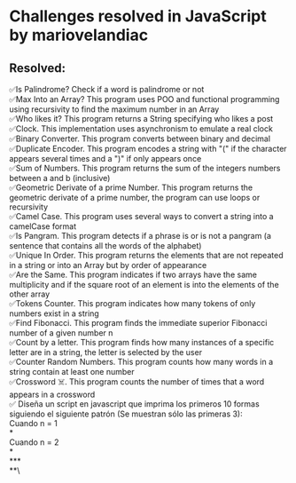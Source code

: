 # Challenges resolved in JavaScript by mariovelandiac

## Resolved:
✅Is Palindrome? Check if a word is palindrome or not\
✅Max Into an Array? This program uses POO and functional programming using recursivity to find the maximum number in an Array\
✅Who likes it? This program returns a String specifying who likes a post\
✅Clock. This implementation uses asynchronism to emulate a real clock\
✅Binary Converter. This program converts between binary and decimal\
✅Duplicate Encoder. This program encodes a string with "(" if the character appears several times and a ")" if only appears once\
✅Sum of Numbers. This program returns the sum of the integers numbers between a and b (inclusive)\
✅Geometric Derivate of a prime Number. This program returns the geometric derivate of a prime number, the program can use loops or recursivity\
✅Camel Case. This program uses several ways to convert a string into a camelCase format\
✅Is Pangram. This program detects if a phrase is or is not a pangram (a sentence that contains all the words of the alphabet)\
✅Unique In Order. This program returns the elements that are not repeated in a string or into an Array but by order of appearance\
✅Are the Same. This program indicates if two arrays have the same multiplicity and if the square root of an element is into the elements of the other array\
✅Tokens Counter. This program indicates how many tokens of only numbers exist in a string\
✅Find Fibonacci. This program finds the immediate superior Fibonacci number of a given number n\
✅Count by a letter. This program finds how many instances of a specific letter are in a string, the letter is selected by the user\
✅Counter Random Numbers. This program counts how many words in a string contain at least one number\
✅Crossword ☠️. This program counts the number of times that a word appears in a crossword \
✅ Diseña un script en javascript que imprima los primeros 10 formas siguiendo el siguiente patrón (Se muestran sólo las primeras 3):\
Cuando n = 1\
*\
Cuando n = 2\
*\
***\
**\


